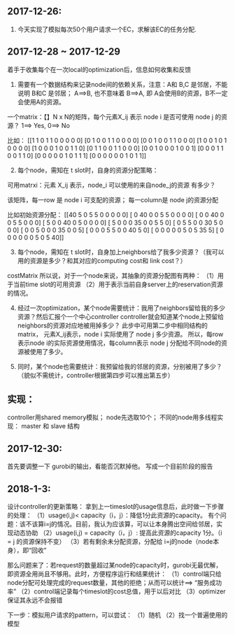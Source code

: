 ## 2017-12-26:
1. 今天实现了模拟每次50个用户请求一个EC，求解该EC的任务分配.

## 2017-12-28 ~ 2017-12-29
着手于收集每个在一次local的optimization后，信息如何收集和反馈

1. 需要有一个数据结构来记录node间的依赖关系，注意：A和 B,C 是邻居，不能说明 B和C 是邻居； A==>B, 也不意味着 B==>A, 即 A会使用B的资源，B不一定会使用A的资源。

一个matrix：【】N x N的矩阵，每个元素X_ij 表示 node i 是否可使用 node j 的资源？ 1==> Yes, 0==> No

比如：
[[1 1 0 1 1 0 0 0 0 0]
 [0 1 0 0 1 1 0 0 0 0]
 [0 0 1 0 0 1 1 0 0 0]
 [1 0 0 1 0 1 0 0 0 0]
 [1 0 0 0 1 0 0 1 1 0]
 [0 1 1 0 0 1 1 0 0 0]
 [0 0 1 0 0 0 1 0 0 1]
 [0 0 0 1 1 0 0 1 1 0]
 [0 0 0 0 0 1 0 1 1 1]
 [0 0 0 0 0 0 1 0 1 1]]


2. 每个node，需知在 t slot时，自身的资源分配策略：
<!-- 可以用dictionary: key==>'node name', value==>'reserved capacity'。然后结合1，2可以推出3 -->
可用matrxi：元素 X_ij 表示，node_i 可以使用的来自node_j的资源 有多少？

该矩阵，每一row 是 node i 可支配的资源； 每一column是 node j的资源分配

比如初始资源分配：
[[40  5  0  5  5  0  0  0  0  0]
 [ 0 40  0  0  5  5  0  0  0  0]
 [ 0  0 40  0  0  5  5  0  0  0]
 [ 5  0  0 40  0  5  0  0  0  0]
 [ 5  0  0  0 35  0  0  5  5  0]
 [ 0  5  5  0  0 30  5  0  0  0]
 [ 0  0  5  0  0  0 35  0  0  5]
 [ 0  0  0  5  5  0  0 40  5  0]
 [ 0  0  0  0  0  5  0  5 35  5]
 [ 0  0  0  0  0  0  5  0  5 40]]


3. 每个node，需知在 t slot时，自身加上neighbors给了我多少资源？（我可以用的资源是多少？和其对应的computing cost和 link cost？）
<!-- 用dict数据结构： key==>'availble node x', value==>'resource capacity -->


costMatrix
所以说，对于一个node来说，其抽象的资源分配图有两种：
（1）用于当前time slot的可用资源
（2）用于表示当前自身server上的reservation资源的情况。

4. 经过一次optimization，某个node需要统计：我用了neighbors留给我的多少资源？然后汇报个一个中心controller
controller就会知道某个node上预留给neighbors的资源对应地被用掉多少？
此步中可用第二步中相同结构的matrix， 元素X_ij表示，node i 实际使用了 node j 多少资源。
所以，每row表示node i的实际资源使用情况，每column表示 node j 分配给不同node的资源被使用了多少。


5. 同时，某个node也需要统计：我预留给我的邻居的资源，分别被用了多少？（貌似不需统计，controller根据第四步可以推出第五步）

## 实现：
controller用shared memory模拟；
node先选取10个；
不同的node用多线程实现： master 和 slave 结构

## 2017-12-30:
首先要调整一下 gurobi的输出，看能否沉默掉他。 写成一个目前阶段的报告

## 2018-1-3:
设计controller的更新策略：
拿到上一timeslot的usage信息后，此时做一下步骤的处理：
（1）usage(i,j)< capacity（i，j）：降低1分此资源的capacity。
有个问题：该不该算i=j的情况。目前，我认为应该算，可以让本身腾出空间给邻居，实现动态协助
（2）usage(i,j) = capacity（i，j）: 提高此资源的capacity 1分。（i = j 的资源保持不变）
（3）若有剩余未分配资源，分配给 i=j的node（node本身），即“回收”

那么问题来了：若request的数量超过某node的capacity时，gurobi无最优解，即资源全用尚且不够用。此时，方便程序运行和结果统计：
（1）control端只给node分配可处理完成的request数量，其他的拒绝；从而可以统计==> “服务成功率”
（2）control端记录每个timeslot的cost总值，用于以后对比
（3）optimizer 保证其永远不会报错

下一步：模拟用户请求的pattern，可以尝试：
（1）随机
（2）找一个普遍使用的模型



